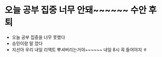 # 오늘 공부 집중 너무 안돼~~~~~~ 수안 후퇴

- 오늘 공부 집중을 너무 못했다 
- 승민이랑 말 깠다 
- 지선아 우리 내일 리액트 뿌셔버리는거야~~~~~~ 내일 8시 꼭 들어야지 ㅎ